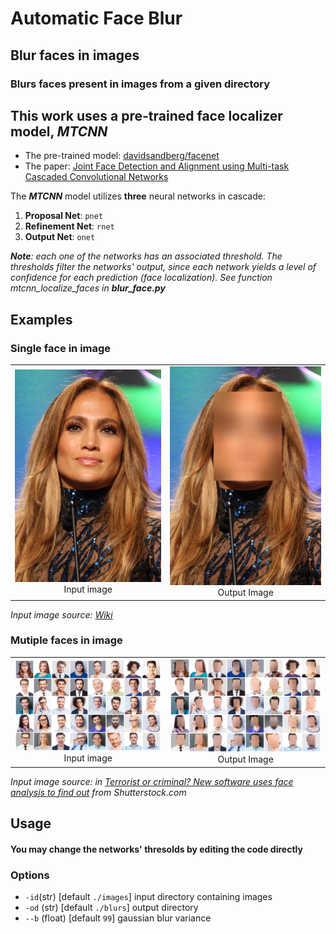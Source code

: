 # Automatic Face Blur

## Blur faces in images
### Blurs faces present in images from a given directory

## This work uses a pre-trained face localizer model, **_MTCNN_**
*  The pre-trained model: [davidsandberg/facenet](https://github.com/davidsandberg/facenet)
* The paper: [Joint Face Detection and Alignment using   Multi-task Cascaded Convolutional Networks](https://kpzhang93.github.io/MTCNN_face_detection_alignment/paper/spl.pdf)

The **_MTCNN_** model utilizes **three** neural networks in cascade:
1. **Proposal Net**: `pnet`
2. **Refinement Net**: `rnet`
3. **Output Net**: `onet`

**_Note_**_: each one of the networks has an associated threshold. The thresholds filter the networks' output, since each network yields a level of confidence for each prediction (face localization). See function _mtcnn_localize_faces_ in **_blur_face.py_**_

## Examples
### Single face in image
| | |
|:-------------------------:|:-------------------------:|
|<img width="500" src="./examples/jlo.jpg"> Input image|<img width="500" src="./examples/jlo_blur.jpg"> Output Image|

_Input image source: [Wiki](https://en.wikipedia.org/wiki/Jennifer_Lopez#/media/File:Jennifer_Lopez_at_GLAAD_Media_Awards_(cropped).jpg)_
### Mutiple faces in image
| | |
|:-------------------------:|:-------------------------:|
|<img width="500" src="./examples/multi_multi.jpeg"> Input image|<img width="500" src="./examples/multi_multi_blur.jpeg"> Output Image|

_Input image source: in [Terrorist or criminal? New software uses face analysis to find out](https://www.israel21c.org/new-face-profiling-software-identifies-terrorists-and-criminals) from Shutterstock.com_
## Usage
#### You may change the networks' thresolds by editing the code directly
### Options
* `-id`(str) [default `./images`] input directory containing images
* `-od` (str) [default `./blurs`] output directory 
* `--b` (float) [default `99`] gaussian blur variance
